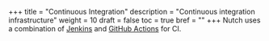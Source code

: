 +++
title = "Continuous Integration"
description = "Continuous integration infrastructure"
weight = 10
draft = false
toc = true
bref = ""
+++
Nutch uses a combination of <a href="https://ci-builds.apache.org/job/Nutch/job/Nutch-trunk/" target="_blank" rel="noopener noreferrer">Jenkins</a> and <a href="https://github.com/apache/nutch/actions" target="_blank" rel="noopener noreferrer">GitHub Actions</a> for CI.
